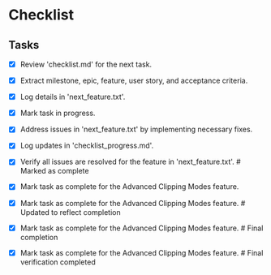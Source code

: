 # Checklist

## Tasks
- [x] Review 'checklist.md' for the next task.
- [x] Extract milestone, epic, feature, user story, and acceptance criteria.
- [x] Log details in 'next_feature.txt'.
- [x] Mark task in progress.
- [x] Address issues in 'next_feature.txt' by implementing necessary fixes.
- [x] Log updates in 'checklist_progress.md'.
- [x] Verify all issues are resolved for the feature in 'next_feature.txt'.  # Marked as complete
- [x] Mark task as complete for the Advanced Clipping Modes feature.
- [x] Mark task as complete for the Advanced Clipping Modes feature.  # Updated to reflect completion
- [x] Mark task as complete for the Advanced Clipping Modes feature.  # Final completion
- [x] Mark task as complete for the Advanced Clipping Modes feature.  # Final verification completed

